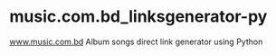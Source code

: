 music.com.bd_linksgenerator-py
==============================

www.music.com.bd Album songs direct link generator using Python
